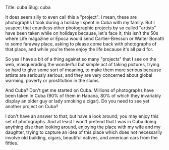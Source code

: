 Title: cuba
Slug: cuba

It does seem silly to even call this a "project". I mean, these are photographs I took during a holiday I spent in Cuba with my family. But I suspect that countless other photographic projects by so called "artists" have been taken while on holidays because, let's face it, this isn't the 50s where Life magazine or Epoca would send Cartier-Bresson or Walter Bonatti to some faraway place, asking to please come back with photographs of that place, and while you're there enjoy the life because it's all paid for.

So yes I have a bit of a thing against so many "projects" that I see on the web, masquerading the wonderful but simple act of taking pictures, trying so hard to give some sort of meaning, to make them more serious because artists are seriously serious, and they are very concerned about global warming, poverty or prostitution in the slums.

And Cuba? Don't get me started on Cuba. Millions of photographs have been taken in Cuba (90% of them in Habana, 80% of which they invariably display an older guy or lady smoking a cigar). Do you need to see yet another project on Cuba?

I don't have an answer to that, but have a look around; you may enjoy this set of photographs. And at least I won't pretend that I was in Cuba doing anything else than looking around, enjoying the place with my wife and my daughter, trying to capture an idea of this place which does not necessarily involve old building, cigars, beautiful natives, and american cars from the fifties.
